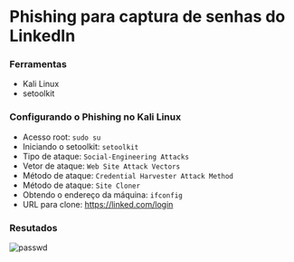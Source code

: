 # Phishing para captura de senhas do LinkedIn

### Ferramentas

- Kali Linux
- setoolkit

### Configurando o Phishing no Kali Linux

- Acesso root: ``` sudo su ```
- Iniciando o setoolkit: ``` setoolkit ```
- Tipo de ataque: ``` Social-Engineering Attacks ```
- Vetor de ataque: ``` Web Site Attack Vectors ```
- Método de ataque: ```Credential Harvester Attack Method ```
- Método de ataque: ``` Site Cloner ```
- Obtendo o endereço da máquina: ``` ifconfig ```
- URL para clone: https://linked.com/login

### Resutados
![passwd](https://github.com/user-attachments/assets/a72ce059-8f3e-45b2-8291-40c102fce2e8)

